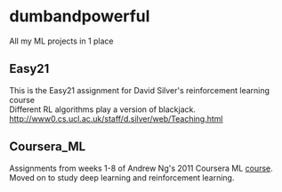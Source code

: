 # dumbandpowerful
All my ML projects in 1 place

## Easy21
This is the Easy21 assignment for David Silver's reinforcement learning course <br />
Different RL algorithms play a version of blackjack.
http://www0.cs.ucl.ac.uk/staff/d.silver/web/Teaching.html 


## Coursera_ML
Assignments from weeks 1-8 of Andrew Ng's 2011 Coursera ML [course](https://www.coursera.org/learn/machine-learning).
Moved on to study deep learning and reinforcement learning.
